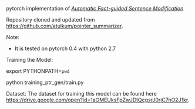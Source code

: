 pytorch implementation of *[Automatic Fact-guided Sentence Modification](https://arxiv.org/pdf/1909.13838.pdf)*


Repository cloned and updated from https://github.com/atulkum/pointer_summarizer.



Note:
* It is tested on pytorch 0.4 with python 2.7



Training the Model:

export PYTHONPATH=`pwd`

python training_ptr_gen/train.py



Dataset:
The dataset for training this model can be found here https://drive.google.com/open?id=1aOMEUksFpZwJDtQcgsrJ0rjC7nO2J1kr.
